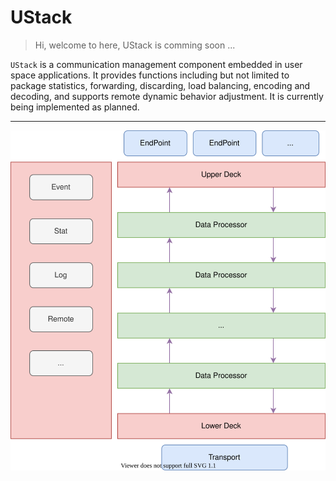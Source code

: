 # UStack

> Hi, welcome to here, UStack is comming soon ...

`UStack` is a communication management component embedded in user space applications. It provides functions including but not limited to package statistics, forwarding, discarding, load balancing, encoding and decoding, and supports remote dynamic behavior adjustment. It is currently being implemented as planned.

----

![](images/ustack.svg)